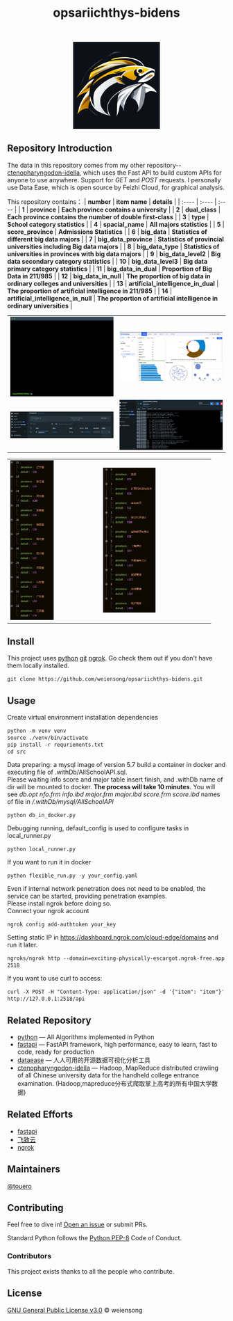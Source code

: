 <h1 align="center">opsariichthys-bidens</h1>

<p align="center">
    <img src="https://img.shields.io/badge/python_-%3E%3D3.8-blue" alt=""> 
    <img src="https://img.shields.io/badge/license_-MIT-blue" alt=""> 
    <a href="https://www.mysql.com/"><img src="https://img.shields.io/badge/-mysql-grey?style=plastic&logo=mysql" alt=""/></a>
    <a href="https://fastapi.tiangolo.com/"><img src="https://img.shields.io/badge/fastapi-grey?style=plastic&logo=fastapi" alt=""></a>
    <a href="https://www.docker.com/"><img src="https://img.shields.io/badge/docker-grey?style=plastic&logo=docker" alt=""></a>
    <a href="https://dataease.io/"><img src="https://img.shields.io/badge/dataease-grey" alt=""></a>
</p>

<p align="center">
    <img src=.public/opsariichthys-bidens.png height="200" width="200" alt="">
</p>

## Repository Introduction


The data in this repository comes from my other repository--[ctenopharyngodon-idella](https://github.com/weiensong/ctenopharyngodon-idella), which uses the Fast API to build custom APIs for anyone to use anywhere. Support for _GET_ and _POST_ requests. I personally use Data Ease, which is open source by Feizhi Cloud, for graphical analysis.  
  

This repository contains：
| **number** | **item name** | **details** |
| :---- | :---- | :---- | 
| **1** | **province** | **Each province contains a university** | 
| **2** | **dual_class** | **Each province contains the number of double first-class** | 
| **3** | **type** | **School category statistics** | 
| **4** | **spacial_name** | **All majors statistics** | 
| **5** | **score_province** | **Admissions Statistics** | 
| **6** | **big_data** | **Statistics of different big data majors** | 
| **7** | **big_data_province** | **Statistics of provincial universities including Big data majors** | 
| **8** | **big_data_type** | **Statistics of universities in provinces with big data majors** | 
| **9** | **big_data_level2** | **Big data secondary category statistics** | 
| **10** | **big_data_level3** | **Big data primary category statistics** | 
| **11** | **big_data_in_dual** | **Proportion of Big Data in 211/985** | 
| **12** | **big_data_in_null** | **The proportion of big data in ordinary colleges and universities** | 
| **13** | **artificial_intelligence_in_dual** | **The proportion of artificial intelligence in 211/985** | 
| **14** | **artificial_intelligence_in_null** | **The proportion of artificial intelligence in ordinary universities** | 

<table>
    <tr>
        <td><img src=.public/terminal.gif alt=""></td>
        <td><img src=.public/img_1.png alt=""></td>
    </tr>
    <tr>
        <td><img src=.public/docker.png  alt=""></td>
        <td><img src=.public/docker_log.png  alt=""></td>
    </tr>
</table>
<table>
    <tr>
        <td><img src=.public/province.PNG width="50%" alt=""></td>
        <td><img src=.public/major.PNG width="50%" alt=""></td>
    </tr>
</table>



## Install

This project uses [python](https://www.python.org/) [git](https://git-scm.com/) [ngrok](https://ngrok.com/). Go check them out if you don't have them locally installed.

```shell
git clone https://github.com/weiensong/opsariichthys-bidens.git
```



## Usage
Create virtual environment installation dependencies

```shell
python -m venv venv
source ./venv/bin/activate
pip install -r requriements.txt
cd src
```
Data preparing: a mysql image of version 5.7 build a container in docker and executing file of .withDb/AllSchoolAPI.sql.  
Please waiting info score and major table insert finish, and .withDb name of dir will be mounted to docker. **The process will take 10 minutes**.
You will see _db.opt nfo.frm info.ibd major.frm major.ibd score.frm score.ibd_ names of file in _/.withDb/mysql/AllSchoolAPI_ 
```shell
python db_in_docker.py
```
Debugging running, default_config is used to configure tasks in local_runner.py
```shell
python local_runner.py
```
If you want to run it in docker
```shell
python flexible_run.py -y your_config.yaml
```
Even if internal network penetration does not need to be enabled, the service can be started, providing penetration examples.  
Please install ngrok before doing so.  
Connect your ngrok account

```shell
ngrok config add-authtoken your_key
```
Setting static IP in https://dashboard.ngrok.com/cloud-edge/domains and run it later.

```shell
ngroks/ngrok http --domain=exciting-physically-escargot.ngrok-free.app 2518
```
If you want to use curl to access:
```shell
curl -X POST -H "Content-Type: application/json" -d '{"item": "item"}' http://127.0.0.1:2518/api
```

## Related Repository

- [python](https://github.com/TheAlgorithms/Python) — All Algorithms implemented in Python
- [fastapi](https://github.com/tiangolo/fastapi) — FastAPI framework, high performance, easy to learn, fast to code, ready for production
- [dataease](https://github.com/dataease/dataeasen) — 人人可用的开源数据可视化分析工具
- [ctenopharyngodon-idella](https://github.com/weiensong/ctenopharyngodon-idella) — Hadoop, MapReduce distributed crawling of all Chinese university data for the handheld college entrance examination. (Hadoop,mapreduce分布式爬取掌上高考的所有中国大学数据)


## Related Efforts

- [fastapi](https://fastapi.tiangolo.com/)
- [飞致云](https://www.fit2cloud.com/)
- [ngrok](https://ngrok.com/) 



## Maintainers

[@touero](https://github.com/touero)



## Contributing


Feel free to dive in! [Open an issue](https://github.com/weiensong/opsariichthys-bidens/issues) or submit PRs.

Standard Python follows the [Python PEP-8](https://peps.python.org/pep-0008/) Code of Conduct.


### Contributors

This project exists thanks to all the people who contribute.



## License

[GNU General Public License v3.0](https://github.com/weiensong/opsariichthys-bidens/blob/master/LICENSE) © weiensong


